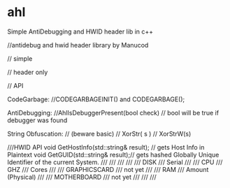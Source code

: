 # ahl
Simple AntiDebugging and HWID header lib in c++


//antidebug and hwid header library by Manucod

// simple

// header only

// API

CodeGarbage:
//CODEGARBAGEINIT() and CODEGARBAGE();

AntiDebugging:
//AhlIsDebuggerPresent(bool check) // bool will be true if debugger was found

String Obfuscation:
// (beware basic)
// XorStr( s ) 
// XorStrW(s)


///HWID API
void GetHostInfo(std::string& result); // gets Host Info in Plaintext
void GetGUID(std::string& result);// gets hashed Globally Unique Identifier of the current System. 
///
///
/// 
/// 
/// DISK
/// Serial
/// 
/// CPU
/// GHZ
/// Cores
/// 
/// GRAPHICSCARD
/// not yet
/// 
/// RAM
/// Amount (Physical)
/// 
/// MOTHERBOARD
/// not yet
/// 
/// 
/// 
